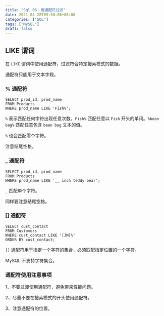 ```yaml
---
title: "Sql 06：用通配符过滤"
date: 2021-04-28T09:50:08+08:00
categories: ["SQL"]
tags: ["MySQL"]
draft: false
---
```


## LIKE 谓词

在 `LIKE` 谓词中使用通配符，过滤符合特定搜索模式的数据。

通配符只能用于文本字段。

### % 通配符

```mysql
SELECT prod_id, prod_name
FROM Products
WHERE prod_name LIKE 'Fish%';
```

`%` 表示匹配任何字符出现任意次数。`Fish%` 匹配任意以 `Fish` 开头的单词。`%bean bag%` 匹配任意包含 `bean bag` 文本的值。

`%` 也会匹配零个字符。

注意结尾空格。

### _ 通配符

```mysql
SELECT prod_id, prod_name
FROM Products
WHERE prod_name LIKE '__ inch teddy bear';
```

`_` 匹配单个字符。

同样要注意结尾空格。

### [] 通配符

```mysql
SELECT cust_contact
FROM Customers
WHERE cust_contact LIKE '[JM]%'
ORDER BY cust_contact;
```

`[]` 通配符用于指定一个字符的集合，必须匹配指定位置的一个字符。

MySQL 不支持字符集合。

### 通配符使用注意事项

1、不要过渡使用通配符，避免带来性能问题。

2、尽量不要在搜索模式的开头使用通配符。

3、注意通配符的位置。